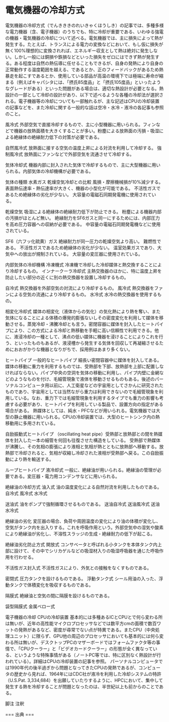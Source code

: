 # 電気機器の冷却方式

電気機器の冷却方式（でんきききのれいきゃくほうしき）の記事では、多種多様な電力機器（含、電子機器）のうちでも、特に冷却が重要である、いわゆる強電の機器・電気機器の冷却について述べる。電気機器では、主に損失によって熱が発生する。たとえば、トランスによる電力の変換などにおいて、もし仮に損失が無く100%理想的に変換されれば、エネルギー収支として熱は絶対に発生しない。しかし一般には銅損や鉄損などといった損失をゼロにはできず熱が発生する。ある程度は自然の熱伝導に任せることもできるが、自身の発熱により自身の正常動作する温度範囲を越える、であるとか、正のフィードバックがあるため熱暴走を起こすであるとか、使用している部品が高温の環境下では極端に寿命が縮まる（例えばキャパシタには、「摂氏85度品」と「摂氏105度品」といったようなグレードがある）といった問題がある場合は、適切な熱設計が必要となる。熱設計の一部として冷却の設計があり、以下で述べるような各種の冷却法が選択される。電子機器等の冷却についても一部触れるが、主な記述はCPUの冷却装置の記事などを、また冷却に関する一般的な話は空冷・水冷・液冷の各記事も参照のこと。

風冷式
外部空気で直接冷却するもので、主に小型機器に用いられる。フィンなどで機器の放熱面積を大きくすることが多い。粉塵による放熱面の汚損・吸湿による絶縁体の絶縁耐力低下の対策が必要である。

自然風冷式
放熱面に接する空気の温度上昇による対流を利用して冷却する。
強制風冷式
放熱面にファンなどで外部空気を流通させて冷却する。

気体冷却式
機器内部に封入された気体で冷却するもので、主に大型機器に用いられる。内部気体の冷却機構が必要である。

気体の種類
水素ガス
乾燥空気冷却との比較
風損・摩擦機械損が10%減少する。
表面熱伝達率・熱伝達率が大きく、機器の小型化が可能である。
不活性ガスであるため絶縁体の劣化が少ない。
大容量の電磁石同期発電機に使用されている。

乾燥空気
吸湿による絶縁体の絶縁耐力低下が防止できる。
粉塵による機器内部の汚損がほとんど無い。
絶縁耐力をSF6ガスと同一にするためには、内部圧力を高め圧力容器への収納が必要である。
中容量の電磁石同期発電機などに使用されている。

SF6（六フッ化硫黄）ガス
絶縁耐力が同一圧力の乾燥空気より高い。
難燃性である。
不活性ガスであるため絶縁体の劣化が少ない。
温室効果ガスであり、大気中への放出が規制されている。
大容量の変圧器に使用されている。

内部気体の冷却機構
冷凍機式
冷凍機で冷却した冷却媒体と熱交換することにより冷却するもの。
インナークーラ冷却式
主熱交換器のほかに、特に温度上昇を防止したい部分の近くに別の熱交換器を設置し冷却するもの。

自冷式
熱交換器を外部空気の対流により冷却するもの。
風冷式
熱交換器をファンによる空気の流通により冷却するもの。
水冷式
水冷の熱交換器を使用するもの。

相変化冷却式
媒体の相変化（液体からの気化）の気化熱により熱を奪い、また気体になることによる体積の爆発的膨張ないしその密度変化を利用して媒体を移動させる。蒸発冷却・沸騰冷却とも言う。密閉容器に媒体を封入したヒートパイプにより、この方式による冷却と熱移動を手軽に高い信頼性で利用できる。他に、液浸冷却の一種として、沸点の低い媒体に機器を浸けることによりこれを行う、といったものもあるが、液浸槽から発生する気体を回収して再凝縮させるためにおおがかりな機器となりがちで、採用例はあまり多くない。

ヒートパイプ
一般的なヒートパイプ
細長い密閉容器中に媒体を封入してある。媒体の移動に重力を利用するものでは、受熱部を下部、放熱部を上部に配置しなければならない。パイプ中央の空洞を気体の移動に利用し、パイプ内壁に金網などのようなものを付け、毛細管現象で液体を移動させるものもある。後述のパーソナルコンピュータ用以前に、人工衛星などの宇宙用としてさかんに研究されたものであり、宇宙用としては当然ながら重力は利用できないので毛細管現象を利用している。なお、重力下では毛細管現象を利用するタイプでも重力の影響も考慮する必要があり、ヒートパイプを利用している製品で、設置方向の指定がある場合がある。
熱媒体としては、純水・PFCなどが用いられる。電気機器では大型の静止機器に用いられる。CPUの冷却装置では、大型のヒートシンク内の熱移動用に多用されている。

自励振動式ヒートパイプ
（oscillating heat pipe）受熱部と放熱部との間を熱媒体を封入した一本の細管を何回も往復させた構造をしている。
受熱部で熱媒体が沸騰し、その気相の膨張により液相と気相が熱とともに放熱部へ移動する。放熱部で冷却されると、気相が収縮し冷却された液相が受熱部へ戻る。この自励振動により熱を輸送する。

ループヒートパイプ
液冷却式
一般に、絶縁油が用いられる。絶縁油の管理が必要である。変圧器・電力用コンデンサなどに用いられる。

絶縁油の冷却方式
油入式
油の温度変化による自然対流を利用したものである。
自冷式
風冷式
水冷式

送油式
油をポンプで強制循環させるものである。
送油自冷式
送油風冷式
送油水冷式

絶縁油の劣化
変圧器の場合、負荷や周囲温度の変化により油の体積が変化し、空気がタンク内を出入りする。これを呼吸作用という。外部空気中の湿気や酸素により絶縁油が劣化し、不溶性スラッジの生成・絶縁耐力の低下が起こる。

絶縁油劣化防止方式
開放式
コンサベータと呼ばれる小タンクを本体タンク内上部に設けて、その中でシリカゲルなどの吸湿材入りの吸湿呼吸器を通じた呼吸作用を行わせる。

不活性ガス封入式
不活性ガスにより、外気との接触をなくすものである。

密閉式
圧力タンクを設けるものである。
浮動タンク式
シール用油の入った、浮動タンクで体積変化を吸収するものである。

隔膜式
絶縁油と空気の間に隔膜を設けるものである。

袋型隔膜式
金属ベロー式

電子機器の冷却
CPUの冷却装置
基本的には多種あるICとCPUとで何ら変わる所は無いが、近年の高性能マイクロプロセッサなどでは数平方cmの面積で数百ワットの発熱があるなど、密度が尋常でない点が特異である。またCPU（中央処理ユニット）に限らず、GPU他の周辺のプロセッサにおいても基本的には何ら変わる所は無いが、デスクトップPCのマザーボードではフォームファクタ等の事情で、「CPUクーラー」と「ビデオカードクーラー」の形態が全く異なっている、というような特殊事情がある（ノートPC等では、特に区別なく熱設計が行われている）。詳細はCPUの冷却装置の記事を参照。
パーソナルコンピュータでは1990年代の後半過ぎから問題となってきたCPUの発熱であるが、コンピュータの歴史から見れば、1964年にはCDC社が液冷を利用した冷却システムの特許（U.S.Pat. 3,334,684）を出願していたりするように、HPCにおいて、集中して発生する熱を冷却することが問題となったのは、半世紀以上も前からのことである。

脚注
注釈


=== 出典 ===